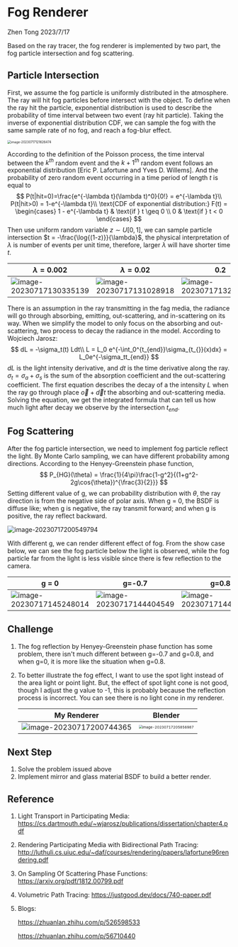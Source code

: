 # Fog Renderer

Zhen Tong 2023/7/17

Based on the ray tracer, the fog renderer is implemented by two part, the fog particle intersection and fog scattering. 

## Particle Intersection

First, we assume the fog particle is uniformly distributed in the atmosphere. The ray will hit fog particles before intersect with the object. To define when the ray hit the particle, exponential distribution is used to describe the probability of time interval between two event (ray hit particle). Taking the inverse of exponential distribution CDF, we can sample the fog with the same sample rate of no fog, and reach a fog-blur effect. 

<img src="C:\Users\surface\AppData\Roaming\Typora\typora-user-images\image-20230717121626474.png" alt="image-20230717121626474" style="zoom:50%;" />

According to the definition of the Poisson process, the time interval between the $k^{th}$ random event and the $k+1^{th}$ random event follows an exponential distribution [Eric P. Lafortune and Yves D. Willems]. And the probability of zero random event occurring in a time period of length $t$ is equal to
$$
P(t|hit=0)=\frac{e^{-\lambda t}(\lambda t)^0}{0!} = e^{-\lambda t}\\
P(t|hit>0) = 1-e^{-\lambda t}\\
\text{CDF of exponential distribution:}
F(t) = \begin{cases}
1 - e^{-\lambda t} & \text{if } t \geq 0 \\
0 & \text{if } t < 0
\end{cases}
$$
Then use uniform random variable $z\sim U[0, 1]$, we can sample particle intersection $t = -\frac{\log{(1-z)}}{\lambda}$, the physical interpretation of $\lambda$ is number of events per unit time, therefore, larger $\lambda$ will have shorter time $t$. 

| $\lambda=0.002$                                              | $\lambda=0.02$                                               | $0.2$                                                        |
| ------------------------------------------------------------ | ------------------------------------------------------------ | ------------------------------------------------------------ |
| ![image-20230717130335139](C:\Users\surface\AppData\Roaming\Typora\typora-user-images\image-20230717130335139.png) | ![image-20230717131028918](C:\Users\surface\AppData\Roaming\Typora\typora-user-images\image-20230717131028918.png) | ![image-20230717132254982](C:\Users\surface\AppData\Roaming\Typora\typora-user-images\image-20230717132254982.png) |

There is an assumption in the ray transmitting in the fag media, the radiance will go through absorbing, emitting, out-scattering, and in-scattering on its way. When we simplify the model to only focus on the absorbing and out-scattering, two process to decay the radiance in the model. According to Wojciech Jarosz: 
$$
dL = -\sigma_t(t) Ldt\\
L = L_0 e^{-\int_0^{t_{end}}\sigma_{t_{}}(x)dx} = L_0e^{-\sigma_tt_{end}}
$$
$dL$ is the light intensity derivative, and $dt$ is the time derivative along the ray. $\sigma_t=\sigma_a+\sigma_s$ is the sum of the absorption coefficient and the out-scattering coefficient. The first equation describes the decay of a the intensity $L$ when the ray go through place $\vec{o}+\vec{d}t$ the absorbing and out-scattering media. Solving the equation, we get the integrated formula that can tell us how much light after decay we observe by the intersection $t_{end}$.

## Fog Scattering

After the fog particle intersection, we need to implement fog particle reflect the light. By Monte Carlo sampling, we can have different probability among directions. According to the Henyey-Greenstein phase function,
$$
P_{HG}(\theta) = \frac{1}{4\pi}\frac{1-g^2}{(1+g^2-2g\cos{\theta})^{\frac{3}{2}}}
$$
Setting different value of g, we can probability distribution with $\theta$, the ray direction is from the negative side of polar axis. When g = 0, the BSDF is diffuse like; when g is negative, the ray transmit forward; and when g is positive, the ray reflect backward.

 ![image-20230717200549794](C:\Users\surface\AppData\Roaming\Typora\typora-user-images\image-20230717200549794.png)

With different g, we can render different effect of fog. From the show case below, we can see the fog particle below the light is observed, while the fog particle far from the light is less visible since there is few reflection to the camera.

| g = 0                                                        | g=-0.7                                                       | g=0.8                                                        |
| ------------------------------------------------------------ | ------------------------------------------------------------ | ------------------------------------------------------------ |
| ![image-20230717145248014](C:\Users\surface\AppData\Roaming\Typora\typora-user-images\image-20230717145248014.png) | <img src="C:\Users\surface\AppData\Roaming\Typora\typora-user-images\image-20230717144404549.png" alt="image-20230717144404549" style="zoom:100%;" /> | <img src="C:\Users\surface\AppData\Roaming\Typora\typora-user-images\image-20230717144059903.png" alt="image-20230717144059903" style="zoom:100%;" /> |



## Challenge

1. The fog reflection by Henyey-Greenstein phase function has some problem, there isn't much different between g=-0.7 and g=0.8, and when g=0, it is more like the situation when g=0.8.

2. To better illustrate the fog effect, I want to use the spot light instead of the area light or point light. But, the effect of spot light cone is not good, though I adjust the g value to -1, this is probably because the reflection process is incorrect. You can see there is no light cone in my renderer.

   | My Renderer                                                  | Blender                                                      |
   | ------------------------------------------------------------ | ------------------------------------------------------------ |
   | ![image-20230717200744365](C:\Users\surface\AppData\Roaming\Typora\typora-user-images\image-20230717200744365.png) | <img src="C:\Users\surface\AppData\Roaming\Typora\typora-user-images\image-20230717205856987.png" alt="image-20230717205856987" style="zoom:50%;" /> |

   

## Next Step

1. Solve the problem issued above
2. Implement mirror and glass material BSDF to build a better render.

## Reference

1. Light Transport in Participating Media: https://cs.dartmouth.edu/~wjarosz/publications/dissertation/chapter4.pdf
2. Rendering Participating Media with Bidirectional Path Tracing: http://luthuli.cs.uiuc.edu/~daf/courses/rendering/papers/lafortune96rendering.pdf
3. On Sampling Of Scattering Phase Functions: https://arxiv.org/pdf/1812.00799.pdf
4. Volumetric Path Tracing: https://justgood.dev/docs/740-paper.pdf

5. Blogs: 

   https://zhuanlan.zhihu.com/p/526598533

   https://zhuanlan.zhihu.com/p/56710440